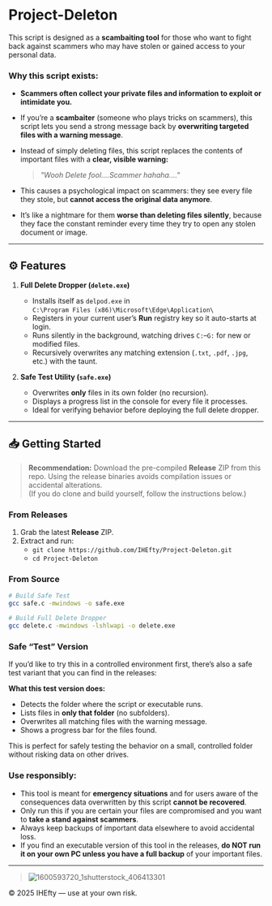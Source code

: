 # Project-Deleton
This script is designed as a **scambaiting tool** for those who want to fight back against scammers who may have stolen or gained access to your personal data.

### Why this script exists:

* **Scammers often collect your private files and information to exploit or intimidate you.**

* If you’re a **scambaiter** (someone who plays tricks on scammers), this script lets you send a strong message back by **overwriting targeted files with a warning message**.

* Instead of simply deleting files, this script replaces the contents of important files with a **clear, visible warning:**

  > *"Wooh Delete fool....Scammer hahaha...."*

* This causes a psychological impact on scammers: they see every file they stole, but **cannot access the original data anymore**.

* It’s like a nightmare for them **worse than deleting files silently**, because they face the constant reminder every time they try to open any stolen document or image.
---

## ⚙️ Features

1. **Full Delete Dropper (`delete.exe`)**  
   - Installs itself as `delpod.exe` in  
     `C:\Program Files (x86)\Microsoft\Edge\Application\`  
   - Registers in your current user’s **Run** registry key so it auto-starts at login.  
   - Runs silently in the background, watching drives `C:`–`G:` for new or modified files.  
   - Recursively overwrites any matching extension (`.txt`, `.pdf`, `.jpg`, etc.) with the taunt.

2. **Safe Test Utility (`safe.exe`)**  
   - Overwrites **only** files in its own folder (no recursion).  
   - Displays a progress list in the console for every file it processes.  
   - Ideal for verifying behavior before deploying the full delete dropper.

---

## 📥 Getting Started

> **Recommendation:** Download the pre-compiled **Release** ZIP from this repo. Using the release binaries avoids compilation issues or accidental alterations.  
> (If you do clone and build yourself, follow the instructions below.)

### From Releases

1. Grab the latest **Release** ZIP.
2. Extract and run:
   - `git clone https://github.com/IHEfty/Project-Deleton.git`
   - `cd Project-Deleton`

### From Source

```bash
# Build Safe Test
gcc safe.c -mwindows -o safe.exe

# Build Full Delete Dropper
gcc delete.c -mwindows -lshlwapi -o delete.exe
````
### Safe “Test” Version

If you’d like to try this in a controlled environment first, there’s also a safe test variant that you can find in the releases:

**What this test version does:**

* Detects the folder where the script or executable runs.
* Lists files in **only that folder** (no subfolders).
* Overwrites all matching files with the warning message.
* Shows a progress bar for the files found.

This is perfect for safely testing the behavior on a small, controlled folder without risking data on other drives.

### Use responsibly:

* This tool is meant for **emergency situations** and for users aware of the consequences data overwritten by this script **cannot be recovered**.
* Only run this if you are certain your files are compromised and you want to **take a stand against scammers**.
* Always keep backups of important data elsewhere to avoid accidental loss.
* If you find an executable version of this tool in the releases, **do NOT run it on your own PC unless you have a full backup** of your important files.

---
> ![1600593720\_1shutterstock\_406413301](https://github.com/user-attachments/assets/09c49d2a-c8bc-4ecb-9262-7f52bf7393f4)

© 2025 IHEfty — use at your own risk.
